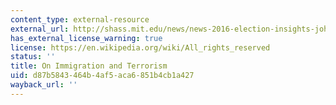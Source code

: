 ```yaml
---
content_type: external-resource
external_url: http://shass.mit.edu/news/news-2016-election-insights-john-tirman-immigration-and-terrorism
has_external_license_warning: true
license: https://en.wikipedia.org/wiki/All_rights_reserved
status: ''
title: On Immigration and Terrorism
uid: d87b5843-464b-4af5-aca6-851b4cb1a427
wayback_url: ''
---
```

